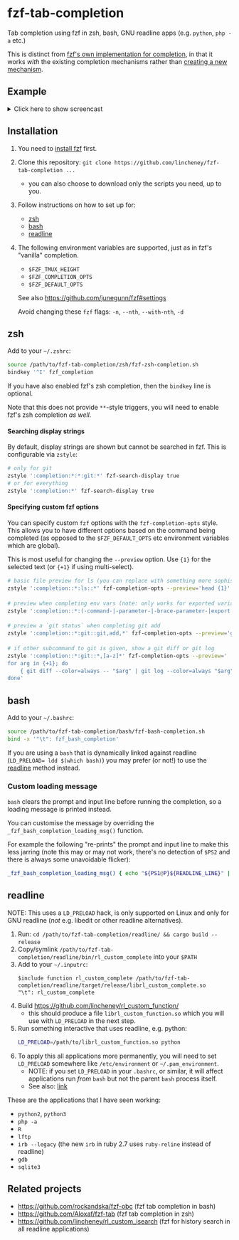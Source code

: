 # fzf-tab-completion

Tab completion using fzf in zsh, bash, GNU readline apps (e.g. `python`, `php -a` etc.)

This is distinct from
[fzf's own implementation for completion](https://github.com/junegunn/fzf#fuzzy-completion-for-bash-and-zsh),
in that it works _with_ the existing completion mechanisms
rather than [creating a new mechanism](https://github.com/junegunn/fzf/wiki/Examples-(completion)).

## Example
<details><summary>Click here to show screencast</summary>

![Example](./example.svg)
</details>

## Installation

1. You need to [install fzf](https://github.com/junegunn/fzf#installation) first.
1. Clone this repository: `git clone https://github.com/lincheney/fzf-tab-completion ...`
    * you can also choose to download only the scripts you need, up to you.
1. Follow instructions on how to set up for:
    * [zsh](#zsh)
    * [bash](#bash)
    * [readline](#readline)
1. The following environment variables are supported, just as in fzf's "vanilla" completion.
    * `$FZF_TMUX_HEIGHT`
    * `$FZF_COMPLETION_OPTS`
    * `$FZF_DEFAULT_OPTS`

    See also <https://github.com/junegunn/fzf#settings>

    Avoid changing these `fzf` flags: `-n`, `--nth`, `--with-nth`, `-d`

## zsh

Add to your `~/.zshrc`:
```bash
source /path/to/fzf-tab-completion/zsh/fzf-zsh-completion.sh
bindkey '^I' fzf_completion
```
If you have also enabled fzf's zsh completion, then the `bindkey` line is optional.

Note that this does not provide `**`-style triggers,
you will need to enable fzf's zsh completion _as well_.

#### Searching display strings

By default, display strings are shown but cannot be searched in fzf.
This is configurable via `zstyle`:
```bash
# only for git
zstyle ':completion:*:*:git:*' fzf-search-display true
# or for everything
zstyle ':completion:*' fzf-search-display true
```

#### Specifying custom fzf options

You can specify custom `fzf` options with the `fzf-completion-opts` style.
This allows you to have different options based on the command being completed
(as opposed to the `$FZF_DEFAULT_OPTS` etc environment variables which are global).

This is most useful for changing the `--preview` option.
Use `{1}` for the selected text (or `{+1}` if using multi-select).

```bash
# basic file preview for ls (you can replace with something more sophisticated than head)
zstyle ':completion::*:ls::*' fzf-completion-opts --preview='head {1}'

# preview when completing env vars (note: only works for exported variables)
zstyle ':completion::*:(-command-|-parameter-|-brace-parameter-|export|unset|expand):*' fzf-completion-opts --preview='eval echo {1}'

# preview a `git status` when completing git add
zstyle ':completion::*:git::git,add,*' fzf-completion-opts --preview='git -c color.status=always status --short'

# if other subcommand to git is given, show a git diff or git log
zstyle ':completion::*:git::*,[a-z]*' fzf-completion-opts --preview='
for arg in {+1}; do
    { git diff --color=always -- "$arg" | git log --color=always "$arg" } 2>/dev/null
done'
```

## bash

Add to your `~/.bashrc`:
```bash
source /path/to/fzf-tab-completion/bash/fzf-bash-completion.sh
bind -x '"\t": fzf_bash_completion'
```

If you are using a `bash` that is dynamically linked against readline (`LD_PRELOAD= ldd $(which bash)`)
you may prefer (or not!) to use the [readline](#readline) method instead.

### Custom loading message

`bash` clears the prompt and input line before running the completion,
so a loading message is printed instead.

You can customise the message by overriding the `_fzf_bash_completion_loading_msg()` function.

For example the following "re-prints" the prompt and input line
to make this less jarring
(note this may or may not work, there's no detection of `$PS2` and there is always some unavoidable flicker):
```bash
_fzf_bash_completion_loading_msg() { echo "${PS1@P}${READLINE_LINE}" | tail -n1; }
```

## readline

NOTE: This uses a `LD_PRELOAD` hack, is only supported on Linux and only for GNU readline
(*not* e.g. libedit or other readline alternatives).

1. Run: `cd /path/to/fzf-tab-completion/readline/ && cargo build --release`
1. Copy/symlink `/path/to/fzf-tab-completion/readline/bin/rl_custom_complete` into your `$PATH`
1. Add to your `~/.inputrc`:
   ```
   $include function rl_custom_complete /path/to/fzf-tab-completion/readline/target/release/librl_custom_complete.so
   "\t": rl_custom_complete
   ```
1. Build https://github.com/lincheney/rl_custom_function/
   * this should produce a file `librl_custom_function.so` which you will use with `LD_PRELOAD` in the next step.
1. Run something interactive that uses readline, e.g. python:
   ```bash
   LD_PRELOAD=/path/to/librl_custom_function.so python
   ```
1. To apply this all applications more permanently,
   you will need to set `LD_PRELOAD` somewhere like `/etc/environment` or `~/.pam_environment`.
   * NOTE: if you set `LD_PRELOAD` in your `.bashrc`, or similar, it will affect applications run _from_ `bash`
      but not the parent `bash` process itself.
   * See also: [link](https://wiki.archlinux.org/index.php/Environment_variables#Per_user)

These are the applications that I have seen working:
* `python2`, `python3`
* `php -a`
* `R`
* `lftp`
* `irb --legacy` (the new `irb` in ruby 2.7 uses `ruby-reline` instead of readline)
* `gdb`
* `sqlite3`

## Related projects

* <https://github.com/rockandska/fzf-obc> (fzf tab completion in bash)
* <https://github.com/Aloxaf/fzf-tab> (fzf tab completion in zsh)
* <https://github.com/lincheney/rl_custom_isearch> (fzf for history search in all readline applications)
